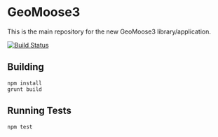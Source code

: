# GeoMoose3

This is the main repository for the new GeoMoose3 library/application.

[![Build Status](https://api.travis-ci.org/geomoose/gm3.svg?branch=master)](https://travis-ci.org/geomoose/gm3)

## Building

```
npm install
grunt build
```

## Running Tests

```
npm test
```

